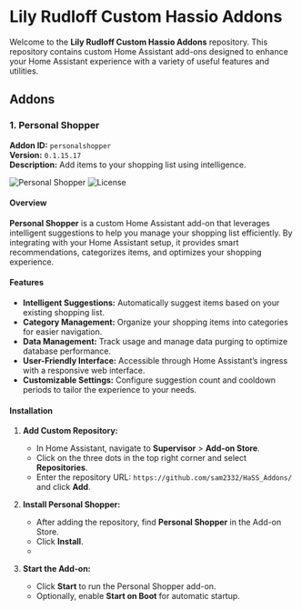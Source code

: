 # Lily Rudloff Custom Hassio Addons

Welcome to the **Lily Rudloff Custom Hassio Addons** repository. This repository contains custom Home Assistant add-ons designed to enhance your Home Assistant experience with a variety of useful features and utilities.

## Addons

### 1. Personal Shopper

**Addon ID:** `personalshopper`  
**Version:** `0.1.15.17`  
**Description:** Add items to your shopping list using intelligence.

![Personal Shopper](https://img.shields.io/badge/version-0.1.15.17-blue) ![License](https://img.shields.io/badge/license-MIT-green)

#### Overview

**Personal Shopper** is a custom Home Assistant add-on that leverages intelligent suggestions to help you manage your shopping list efficiently. By integrating with your Home Assistant setup, it provides smart recommendations, categorizes items, and optimizes your shopping experience.

#### Features

- **Intelligent Suggestions:** Automatically suggest items based on your existing shopping list.
- **Category Management:** Organize your shopping items into categories for easier navigation.
- **Data Management:** Track usage and manage data purging to optimize database performance.
- **User-Friendly Interface:** Accessible through Home Assistant’s ingress with a responsive web interface.
- **Customizable Settings:** Configure suggestion count and cooldown periods to tailor the experience to your needs.

#### Installation

1. **Add Custom Repository:**
   - In Home Assistant, navigate to **Supervisor** > **Add-on Store**.
   - Click on the three dots in the top right corner and select **Repositories**.
   - Enter the repository URL: `https://github.com/sam2332/HaSS_Addons/` and click **Add**.

2. **Install Personal Shopper:**
   - After adding the repository, find **Personal Shopper** in the Add-on Store.
   - Click **Install**.
   - 
4. **Start the Add-on:**
   - Click **Start** to run the Personal Shopper add-on.
   - Optionally, enable **Start on Boot** for automatic startup.


